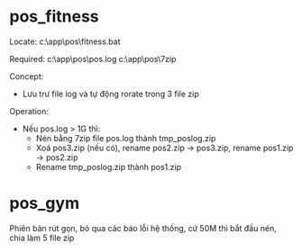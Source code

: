# pos_fitness
Locate: 
c:\app\pos\fitness.bat

Required:
c:\app\pos\pos.log
c:\app\pos\7zip

Concept: 
- Lưu trư file log và tự động rorate trong 3 file zip

Operation:
- Nếu pos.log > 1G thì:
  - Nén bằng 7zip file pos.log thành tmp_poslog.zip
  - Xoá pos3.zip (nếu có), rename pos2.zip -> pos3.zip, rename pos1.zip -> pos2.zip
  - Rename tmp_poslog.zip thành pos1.zip

# pos_gym
Phiên bản rút gọn, bỏ qua các báo lỗi hệ thống, cứ 50M thì bắt đầu nén, chia làm 5 file zip
